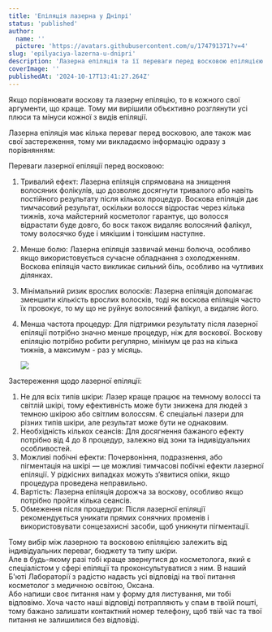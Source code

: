 ```yaml
---
title: 'Епіляція лазерна у Дніпрі'
status: 'published'
author:
  name: ''
  picture: 'https://avatars.githubusercontent.com/u/174791371?v=4'
slug: 'epilyaciya-lazerna-u-dnipri'
description: 'Лазерна епіляція та її переваги перед восковою епіляцією у Дніпрі'
coverImage: ''
publishedAt: '2024-10-17T13:41:27.264Z'
---
```


Якщо порівнювати воскову та лазерну епіляцію, то в кожного свої аргументи, що краще. Тому ми вирішили объєктивно розглянути усі плюси та мінуси кожної з видів епіляції.

Лазерна епіляція має кілька переваг перед восковою, але також має свої застереження, тому ми викладаємо інформацію одразу з порівнянням:

Переваги лазерної епіляції перед восковою:

1. Тривалий ефект: Лазерна епіляція спрямована на знищення волосяних фолікулів, що дозволяє досягнути тривалого або навіть постійного результату після кількох процедур. Воскова епіляція дає тимчасовий результат, оскільки волосся відростає через кілька тижнів, хоча майстерний косметолог гарантує, що волосся відрастати буде довго, бо воск також видаляє волосяний фалікул, тому волосячко буде і мякішим і тонкішим наступне.
2. Менше болю: Лазерна епіляція зазвичай менш болюча, особливо якщо використовується сучасне обладнання з охолодженням. Воскова епіляція часто викликає сильний біль, особливо на чутливих ділянках.
3. Мінімальний ризик врослих волосків: Лазерна епіляція допомагає зменшити кількість врослих волосків, тоді як воскова епіляція часто їх провокує, то му що не руйнує волосяний фалікул, а видаляє його.
4. Менша частота процедур: Для підтримки результату після лазерної епіляції потрібно значно менше процедур, ніж для воскової. Воскову епіляцію потрібно робити регулярно, мінімум це раз на кілька тижнів, а максимум - раз у місяць.

      ![](/images/cosmetolog-oksana-rozbeyko-dnipro-540x360-U4OT.jpg)

Застереження щодо лазерної епіляції:

1.  Не для всіх типів шкіри: Лазер краще працює на темному волоссі та світлій шкірі, тому ефективність може бути знижена для людей з темною шкірою або світлим волоссям. Є спеціальні лазери для різних типів шкіри, але результат може бути не однаковим.
2. Необхідність кількох сеансів: Для досягнення бажаного ефекту потрібно від 4 до 8 процедур, залежно від зони та індивідуальних особливостей.
3. Можливі побічні ефекти: Почервоніння, подразнення, або пігментація на шкірі — це можливі тимчасові побічні ефекти лазерної епіляції. У рідкісних випадках можуть з’явитися опіки, якщо процедура проведена неправильно.
4. Вартість: Лазерна епіляція дорожча за воскову, особливо якщо потрібно пройти кілька сеансів.
5. Обмеження після процедури: Після лазерної епіляції рекомендується уникати прямих сонячних променів і використовувати сонцезахисні засоби, щоб уникнути пігментації.

Тому вибір між лазерною та восковою епіляцією залежить від індивідуальних переваг, бюджету та типу шкіри.\
Але в будь-якому разі тобі краще звернутися до косметолога, який є спеціалістом у сфері епіляції та проконсультуватися з ним. В наший Б'юті Лабораторії з радістю надасть усі відповіді на твої питання косметолог з медичною освітою, Оксана.\
Або напиши своє питання нам у форму для листування, ми тобі відповімо. Хоча часто наші відповіді потрапляють у спам в твоїй пошті, тому бажано залишати контактний номер телефону, щоб твій час та твої питання не залишилися без відповіді.

 